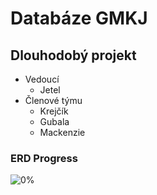 # **Databáze GMKJ**
## Dlouhodobý projekt

* Vedoucí 
  * Jetel
* Členové týmu
  * Krejčík 
  * Gubala
  * Mackenzie

### ERD Progress
![0%](https://progress-bar.dev/0)
